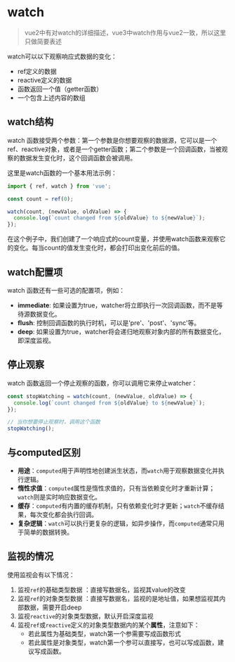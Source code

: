 # watch

>vue2中有对watch的详细描述，vue3中watch作用与vue2一致，所以这里只做简要表述

watch可以以下观察响应式数据的变化：

* ref定义的数据
* reactive定义的数据
* 函数返回一个值（getter函数）
* 一个包含上述内容的数组

## watch结构

watch 函数接受两个参数：第一个参数是你想要观察的数据源，它可以是一个ref、reactive对象，或者是一个getter函数；第二个参数是一个回调函数，当被观察的数据发生变化时，这个回调函数会被调用。

这里是watch函数的一个基本用法示例：

```javascript
import { ref, watch } from 'vue';

const count = ref(0);

watch(count, (newValue, oldValue) => {
  console.log(`count changed from ${oldValue} to ${newValue}`);
});
```

在这个例子中，我们创建了一个响应式的count变量，并使用watch函数来观察它的变化。每当count的值发生变化时，都会打印出变化前后的值。

## watch配置项

watch 函数还有一些可选的配置项，例如：

* **immediate**: 如果设置为true，watcher将立即执行一次回调函数，而不是等待源数据变化。
* **flush**: 控制回调函数的执行时机，可以是'pre'、'post'、'sync'等。
* **deep**: 如果设置为true，watcher将会递归地观察对象内部的所有数据变化，即深度监视。

## 停止观察

watch 函数返回一个停止观察的函数，你可以调用它来停止watcher：

```javascript
const stopWatching = watch(count, (newValue, oldValue) => {
  console.log(`count changed from ${oldValue} to ${newValue}`);
});

// 当你想要停止观察时，调用这个函数
stopWatching();
```

## 与computed区别

* **用途**：`computed`用于声明性地创建派生状态，而`watch`用于观察数据变化并执行逻辑。
* **惰性求值**：`computed`属性是惰性求值的，只有当依赖变化时才重新计算；`watch`则是实时响应数据变化。
* **缓存**：`computed`有内置的缓存机制，只有依赖变化时才更新；`watch`不缓存结果，每次变化都会执行回调。
* **复杂逻辑**：`watch`可以执行更复杂的逻辑，如异步操作，而`computed`通常只用于简单的数据转换。

## 监视的情况

使用监视会有以下情况：

1. 监视`ref`的基础类型数据 ：直接写数据名，监视其value的改变
2. 监视`ref`的对象类型数据 ：直接写数据名，监视的是地址值，如果想监视其内部数据，需要开启deep
3. 监视`reactive`的对象类型数据，默认开启深度监视
4. 监视`ref`或`reactive`定义的对象类型数据内的某个**属性**，注意如下：
    * 若此属性为基础类型，watch第一个参需要写成函数形式
    * 若此属性是对象类型，watch第一个参可以直接写，也可以写成函数，建议写成函数。
